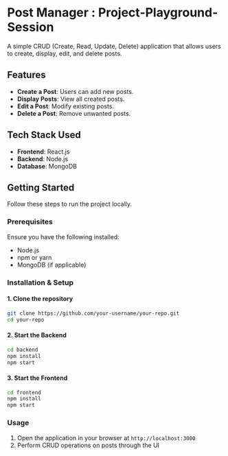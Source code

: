 # Post Manager : Project-Playground-Session

A simple CRUD (Create, Read, Update, Delete) application that allows users to create, display, edit, and delete posts.

## Features
- **Create a Post**: Users can add new posts.
- **Display Posts**: View all created posts.
- **Edit a Post**: Modify existing posts.
- **Delete a Post**: Remove unwanted posts.

## Tech Stack Used
- **Frontend**: React.js
- **Backend**: Node.js
- **Database**: MongoDB

## Getting Started
Follow these steps to run the project locally.

### Prerequisites
Ensure you have the following installed:
- Node.js
- npm or yarn
- MongoDB (if applicable)

### Installation & Setup
#### 1. Clone the repository
```bash
git clone https://github.com/your-username/your-repo.git
cd your-repo
```

#### 2. Start the Backend
```bash
cd backend
npm install
npm start
```

#### 3. Start the Frontend
```bash
cd frontend
npm install
npm start
```

### Usage
1. Open the application in your browser at `http://localhost:3000`
2. Perform CRUD operations on posts through the UI



